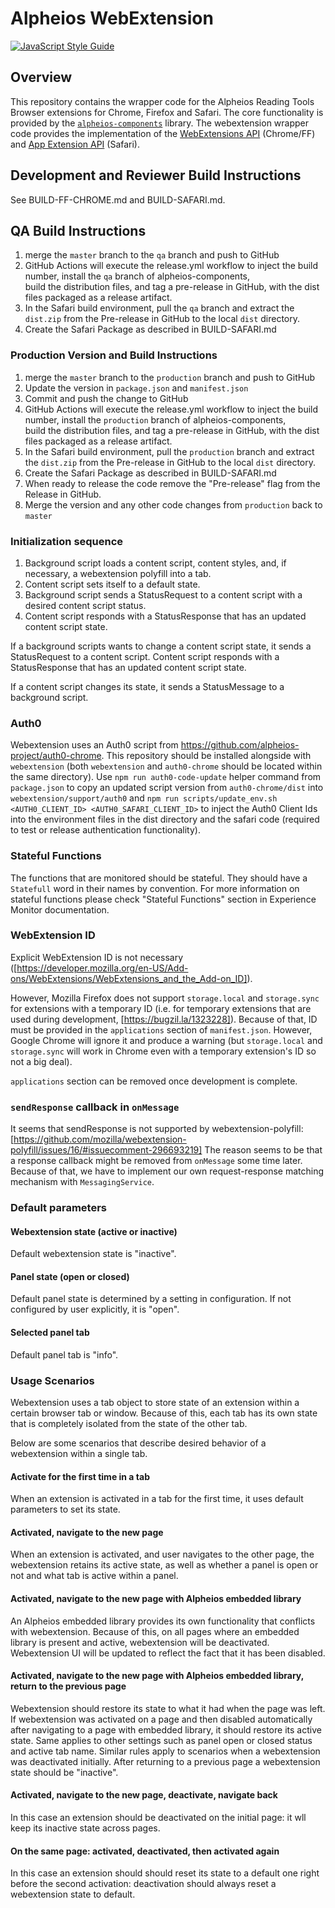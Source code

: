 # Alpheios WebExtension
[![JavaScript Style Guide](https://img.shields.io/badge/code_style-standard-brightgreen.svg)](https://standardjs.com)

## Overview

This repository contains the wrapper code for the Alpheios Reading Tools Browser
extensions for Chrome, Firefox and Safari.  The core functionality is provided
by the [`alpheios-components`](https://github.com/alpheios-project/alpheios-core/packages/components)
library. The webextension wrapper code provides the implementation of the
[WebExtensions API](https://developer.mozilla.org/en-US/docs/Mozilla/Add-ons/WebExtensions/API) (Chrome/FF)
and [App Extension API](https://developer.apple.com/documentation/safariservices/safari_app_extensions) (Safari).

## Development and Reviewer Build Instructions

See BUILD-FF-CHROME.md and BUILD-SAFARI.md.

## QA Build Instructions

1. merge the `master` branch to the `qa` branch and push to GitHub
2. GitHub Actions will execute the release.yml workflow to inject the build
number, install the `qa` branch of alpheios-components,  
build the distribution files, and tag a pre-release in GitHub, with the dist files
packaged as a release artifact.
3. In the Safari build environment, pull the `qa` branch  and extract
the `dist.zip` from the Pre-release in GitHub to the local `dist` directory.
4. Create the Safari Package as described in BUILD-SAFARI.md

### Production Version and Build Instructions

1. merge the `master` branch to the `production` branch and push to GitHub
2. Update the version in `package.json` and `manifest.json`
3. Commit and push the change to GitHub
4. GitHub Actions will execute the release.yml workflow to inject the build
number, install the `production` branch of alpheios-components,  
build the distribution files, and tag a pre-release in GitHub, with the dist files
packaged as a release artifact.
5. In the Safari build environment, pull the `production` branch  and extract
the `dist.zip` from the Pre-release in GitHub to the local `dist` directory.
6. Create the Safari Package as described in BUILD-SAFARI.md
7. When ready to release the code remove the "Pre-release" flag from the
Release in GitHub.
8. Merge the version and any other code changes from `production` back to `master`




### Initialization sequence

1. Background script loads a content script, content styles, and, if necessary, a webextension polyfill into
a tab.
2. Content script sets itself to a default state.
3. Background script sends a StatusRequest to a content script with a desired content script status.
4. Content script responds with a StatusResponse that has an updated content script state.

If a background scripts wants to change a content script state, it sends a StatusRequest to a content script.
Content script responds with a StatusResponse that has an updated content script state.

If a content script changes its state, it sends a StatusMessage to a background script.

### Auth0
Webextension uses an Auth0 script from <https://github.com/alpheios-project/auth0-chrome>. This repository
should be installed alongside with `webextension` (both `webextension` and `auth0-chrome` should be located
within the same directory). Use `npm run auth0-code-update` helper command from `package.json` to copy an updated
script version from `auth0-chrome/dist` into `webextension/support/auth0` and
`npm run scripts/update_env.sh <AUTH0_CLIENT_ID> <AUTH0_SAFARI_CLIENT_ID>` to inject
the Auth0 Client Ids into the environment files in the dist directory and the safari code (required to test or release authentication functionality).

### Stateful Functions
The functions that are monitored should be stateful. They should have a `Statefull` word in their names
by convention. For more information on stateful functions please check "Stateful Functions" section in
Experience Monitor documentation.

### WebExtension ID
Explicit WebExtension ID is not necessary ([https://developer.mozilla.org/en-US/Add-ons/WebExtensions/WebExtensions_and_the_Add-on_ID]).

However, Mozilla Firefox does not support `storage.local` and `storage.sync` for extensions with a temporary ID
(i.e. for temporary extensions that are used during development, [https://bugzil.la/1323228]). Because of
that, ID must be provided in the `applications` section of `manifest.json`. However, Google Chrome will ignore it and produce
a warning (but `storage.local` and `storage.sync` will work in Chrome even with a temporary extension's ID
so not a big deal).

`applications` section can be removed once development is complete.

### `sendResponse` callback in `onMessage`
It seems that sendResponse is not supported by webextension-polyfill:
[https://github.com/mozilla/webextension-polyfill/issues/16/#issuecomment-296693219]
The reason seems to be that a response callback might be removed from `onMessage` some time later.
Because of that, we have to implement our own request-response matching mechanism with `MessagingService`.

### Default parameters

#### Webextension state (active or inactive)
Default webextension state is "inactive".

#### Panel state (open or closed)
Default panel state is determined by a setting in configuration. If not configured by user explicitly,
it is "open".

#### Selected panel tab
Default panel tab is "info".

### Usage Scenarios

Webextension uses a tab object to store state of an extension within a certain browser tab or window.
Because of this, each tab has its own state that is completely isolated from the state of the other tab.

Below are some scenarios that describe desired behavior of a webextension within a single tab.

#### Activate for the first time in a tab
When an extension is activated in a tab for the first time, it uses default parameters to set its state.

#### Activated, navigate to the new page
When an extension is activated, and user navigates to the other page, the webextension retains its
active state, as well as whether a panel is open or not and what tab is active within a panel.

#### Activated, navigate to the new page with Alpheios embedded library
An Alpheios embedded library provides its own functionality that conflicts with webextension. Because of this,
on all pages where an embedded library is present and active, webextension will be deactivated. Webextension
UI will be updated to reflect the fact that it has been disabled.

#### Activated, navigate to the new page with Alpheios embedded library, return to the previous page
Webextension should restore its state to what it had when the page was left. If webextension was
activated on a page and then disabled automatically after navigating to a page with embedded library, it should
restore its active state. Same applies to other settings such as panel open or closed status and
active tab name. Similar rules apply to scenarios when a webextension was deactivated initially.
After returning to a previous page a webextension state should be "inactive".

#### Activated, navigate to the new page, deactivate, navigate back
In this case an extension should be deactivated on the initial page: it wll keep its inactive state
across pages.

#### On the same page: activated, deactivated, then activated again
In this case an extension should should reset its state to a default one right before the second activation:
deactivation should always reset a webextension state to default.

